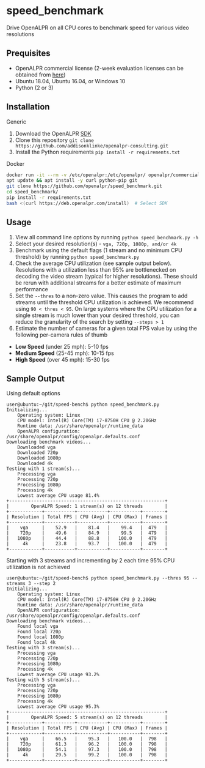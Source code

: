 # speed_benchmark 

Drive OpenALPR on all CPU cores to benchmark speed for various video resolutions

## Prequisites

* OpenALPR commercial license (2-week evaluation licenses can be obtained from 
[here](https://license.openalpr.com/evalrequest/))
* Ubuntu 18.04, Ubuntu 16.04, or Windows 10
* Python (2 or 3)

## Installation

Generic

1. Download the OpenALPR [SDK](http://doc.openalpr.com/sdk.html#installation) 
2. Clone this repository `git clone https://github.com/addisonklinke/openalpr-consulting.git`
3. Install the Python requirements `pip install -r requirements.txt`

Docker

```bash
docker run -it --rm -v /etc/openalpr:/etc/openalpr/ openalpr/commercial-agent /bin/bash
apt update && apt install -y curl python-pip git
git clone https://github.com/openalpr/speed_benchmark.git
cd speed_benchmark/
pip install -r requirements.txt
bash <(curl https://deb.openalpr.com/install)  # Select SDK
```

## Usage

1. View all command line options by running `python speed_benchmark.py -h`
2. Select your desired resolution(s) - `vga, 720p, 1080p, and/or 4k`
3. Benchmark using the default flags (1 stream and no minimum CPU threshold) by running `python speed_benchmark.py`
3. Check the average CPU utilization (see sample output below). Resolutions with a utilization less than 95% are bottlenecked 
on decoding the video stream (typical for higher resolutions). These should be rerun with additional streams for a 
better estimate of maximum performance
4. Set the `--thres` to a non-zero value. This causes the program to add streams until the threshold CPU utilization is 
achieved. We recommend using `90 < thres < 95`. On large systems where the CPU utilization for a single stream is much 
lower than your desired threshold, you can reduce the granularity of the search by setting `--steps > 1`
5. Estimate the number of cameras for a given total FPS value by using the following per-camera rules of thumb

* **Low Speed** (under 25 mph): 5-10 fps
* **Medium Speed** (25-45 mph): 10-15 fps
* **High Speed** (over 45 mph): 15-30 fps  

## Sample Output

Using default options

```commandline
user@ubuntu:~/git/speed-bench$ python speed_benchmark.py
Initializing...
	Operating system: Linux
	CPU model: Intel(R) Core(TM) i7-8750H CPU @ 2.20GHz
	Runtime data: /usr/share/openalpr/runtime_data
	OpenALPR configuration: /usr/share/openalpr/config/openalpr.defaults.conf
Downloading benchmark videos...
	Downloaded vga
	Downloaded 720p
	Downloaded 1080p
	Downloaded 4k
Testing with 1 stream(s)...
	Processing vga
	Processing 720p
	Processing 1080p
	Processing 4k
	Lowest average CPU usage 81.4%
+---------------------------------------------------------+
|        OpenALPR Speed: 1 stream(s) on 12 threads        |
+------------+-----------+-----------+-----------+--------+
| Resolution | Total FPS | CPU (Avg) | CPU (Max) | Frames |
+------------+-----------+-----------+-----------+--------+
|    vga     |    52.9   |    81.4   |    99.4   |  479   |
|    720p    |    49.6   |    84.9   |    99.5   |  479   |
|   1080p    |    44.4   |    88.8   |   100.0   |  479   |
|     4k     |    23.8   |    93.7   |   100.0   |  479   |
+------------+-----------+-----------+-----------+--------+
```

Starting with 3 streams and incrementing by 2 each time 95% CPU utilization is not achieved

```commandline
user@ubuntu:~/git/speed-bench$ python speed_benchmark.py --thres 95 --streams 3 --step 2
Initializing...
	Operating system: Linux
	CPU model: Intel(R) Core(TM) i7-8750H CPU @ 2.20GHz
	Runtime data: /usr/share/openalpr/runtime_data
	OpenALPR configuration: /usr/share/openalpr/config/openalpr.defaults.conf
Downloading benchmark videos...
	Found local vga
	Found local 720p
	Found local 1080p
	Found local 4k
Testing with 3 stream(s)...
	Processing vga
	Processing 720p
	Processing 1080p
	Processing 4k
	Lowest average CPU usage 93.2%
Testing with 5 stream(s)...
	Processing vga
	Processing 720p
	Processing 1080p
	Processing 4k
	Lowest average CPU usage 95.3%
+---------------------------------------------------------+
|        OpenALPR Speed: 5 stream(s) on 12 threads        |
+------------+-----------+-----------+-----------+--------+
| Resolution | Total FPS | CPU (Avg) | CPU (Max) | Frames |
+------------+-----------+-----------+-----------+--------+
|    vga     |    66.5   |    95.3   |   100.0   |  798   |
|    720p    |    61.3   |    96.2   |   100.0   |  798   |
|   1080p    |    54.1   |    97.3   |   100.0   |  798   |
|     4k     |    29.5   |    99.2   |   100.0   |  798   |
+------------+-----------+-----------+-----------+--------+
```
